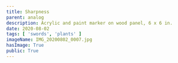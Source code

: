 ```yaml
---
title: Sharpness
parent: analog
description: Acrylic and paint marker on wood panel, 6 x 6 in.
date: 2020-08-02
tags: [ 'swords', 'plants' ]
imageName: IMG_20200802_0007.jpg
hasImage: True
public: True
---
```

